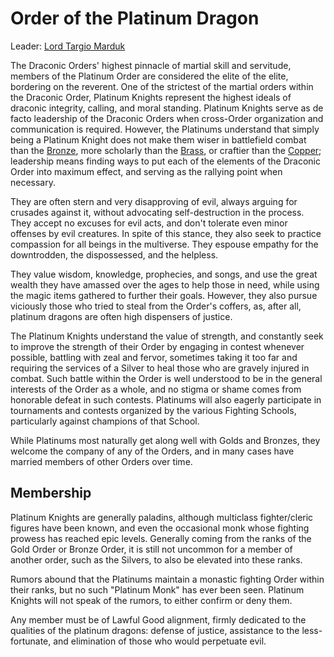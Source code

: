 # Order of the Platinum Dragon
Leader: [Lord Targio Marduk](/People/TargioMarduk.md)

The Draconic Orders' highest pinnacle of martial skill and servitude, members of the Platinum Order are considered the elite of the elite, bordering on the reverent. One of the strictest of the martial orders within the Draconic Order, Platinum Knights represent the highest ideals of draconic integrity, calling, and moral standing. Platinum Knights serve as de facto leadership of the Draconic Orders when cross-Order organization and communication is required. However, the Platinums understand that simply being a Platinum Knight does not make them wiser in battlefield combat than the [Bronze](Bronze.md), more scholarly than the [Brass](Brass.md), or craftier than the [Copper](Copper.md); leadership means finding ways to put each of the elements of the Draconic Order into maximum effect, and serving as the rallying point when necessary.
 
They are often stern and very disapproving of evil, always arguing for crusades against it, without advocating self-destruction in the process. They accept no excuses for evil acts, and don't tolerate even minor offenses by evil creatures. In spite of this stance, they also seek to practice compassion for all beings in the multiverse. They espouse empathy for the downtrodden, the dispossessed, and the helpless.
 
They value wisdom, knowledge, prophecies, and songs, and use the great wealth they have amassed over the ages to help those in need, while using the magic items gathered to further their goals. However, they also pursue viciously those who tried to steal from the Order's coffers, as, after all, platinum dragons are often high dispensers of justice.
 
The Platinum Knights understand the value of strength, and constantly seek to improve the strength of their Order by engaging in contest whenever possible, battling with zeal and fervor, sometimes taking it too far and requiring the services of a Silver to heal those who are gravely injured in combat. Such battle within the Order is well understood to be in the general interests of the Order as a whole, and no stigma or shame comes from honorable defeat in such contests. Platinums will also eagerly participate in tournaments and contests organized by the various Fighting Schools, particularly against champions of that School.
 
While Platinums most naturally get along well with Golds and Bronzes, they welcome the company of any of the Orders, and in many cases have married members of other Orders over time.
 
## Membership
Platinum Knights are generally paladins, although multiclass fighter/cleric figures have been known, and even the occasional monk whose fighting prowess has reached epic levels. Generally coming from the ranks of the Gold Order or Bronze Order, it is still not uncommon for a member of another order, such as the Silvers, to also be elevated into these ranks.
 
Rumors abound that the Platinums maintain a monastic fighting Order within their ranks, but no such "Platinum Monk" has ever been seen. Platinum Knights will not speak of the rumors, to either confirm or deny them.
 
Any member must be of Lawful Good alignment, firmly dedicated to the qualities of the platinum dragons: defense of justice, assistance to the less-fortunate, and elimination of those who would perpetuate evil.
